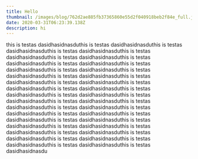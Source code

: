 ```yaml
---
title: Hello
thumbnail: /images/blog/762d2ae885fb37365860e55d2f040918beb2f84e_full.jpg
date: 2020-03-31T06:23:39.138Z
description: hi
---
```

this is testas dasidhasidnasduthis is testas dasidhasidnasduthis is testas dasidhasidnasduthis is testas dasidhasidnasduthis is testas dasidhasidnasduthis is testas dasidhasidnasduthis is testas dasidhasidnasduthis is testas dasidhasidnasduthis is testas dasidhasidnasduthis is testas dasidhasidnasduthis is testas dasidhasidnasduthis is testas dasidhasidnasduthis is testas dasidhasidnasduthis is testas dasidhasidnasduthis is testas dasidhasidnasduthis is testas dasidhasidnasduthis is testas dasidhasidnasduthis is testas dasidhasidnasduthis is testas dasidhasidnasduthis is testas dasidhasidnasduthis is testas dasidhasidnasduthis is testas dasidhasidnasduthis is testas dasidhasidnasduthis is testas dasidhasidnasduthis is testas dasidhasidnasduthis is testas dasidhasidnasduthis is testas dasidhasidnasduthis is testas dasidhasidnasduthis is testas dasidhasidnasduthis is testas dasidhasidnasduthis is testas dasidhasidnasduthis is testas dasidhasidnasduthis is testas dasidhasidnasduthis is testas dasidhasidnasduthis is testas dasidhasidnasdu